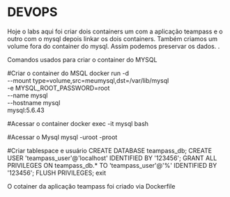 # DEVOPS

Hoje o labs aqui foi criar dois containers um com a aplicação teampass e o outro com o mysql depois linkar os dois containers. Também criamos um volume fora do container do mysql. Assim podemos preservar os dados. .

Comandos usados para criar o container do MYSQL

#Criar o container do MSQL
docker run -d \
--mount type=volume,src=meumysql,dst=/var/lib/mysql \
 -e MYSQL_ROOT_PASSWORD=root \
 --name mysql \
 --hostname mysql \
 mysql:5.6.43

#Acessar o container
docker exec -it mysql bash

#Acessar o Mysql
mysql -uroot -proot

#Criar tablespace e usuário
CREATE DATABASE teampass_db;
CREATE USER 'teampass_user'@'localhost' IDENTIFIED BY '123456';
GRANT ALL PRIVILEGES ON teampass_db.* TO 'teampass_user'@'%' IDENTIFIED BY '123456';
FLUSH PRIVILEGES;
exit

O cotainer da aplicação teampass foi criado via Dockerfile



